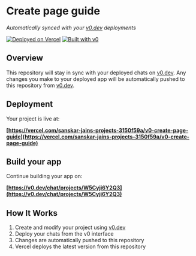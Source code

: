 # Create page guide

*Automatically synced with your [v0.dev](https://v0.dev) deployments*

[![Deployed on Vercel](https://img.shields.io/badge/Deployed%20on-Vercel-black?style=for-the-badge&logo=vercel)](https://vercel.com/sanskar-jains-projects-3150f59a/v0-create-page-guide)
[![Built with v0](https://img.shields.io/badge/Built%20with-v0.dev-black?style=for-the-badge)](https://v0.dev/chat/projects/W5Cyji6Y2Q3)

## Overview

This repository will stay in sync with your deployed chats on [v0.dev](https://v0.dev).
Any changes you make to your deployed app will be automatically pushed to this repository from [v0.dev](https://v0.dev).

## Deployment

Your project is live at:

**[https://vercel.com/sanskar-jains-projects-3150f59a/v0-create-page-guide](https://vercel.com/sanskar-jains-projects-3150f59a/v0-create-page-guide)**

## Build your app

Continue building your app on:

**[https://v0.dev/chat/projects/W5Cyji6Y2Q3](https://v0.dev/chat/projects/W5Cyji6Y2Q3)**

## How It Works

1. Create and modify your project using [v0.dev](https://v0.dev)
2. Deploy your chats from the v0 interface
3. Changes are automatically pushed to this repository
4. Vercel deploys the latest version from this repository
